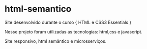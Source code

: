# html-semantico
Site desenvolvido durante o curso { HTML e CSS3 Essentials }

Nesse projeto foram utilizadas as tecnologias:
html,css e javascript.

Site responsivo, html semântico e microsserviços. 
